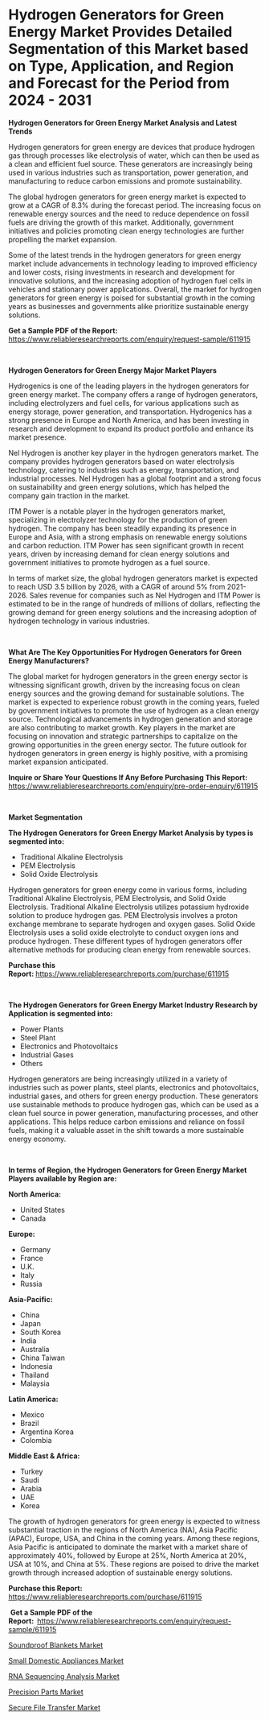 <p><h1>Hydrogen Generators for Green Energy Market Provides Detailed Segmentation of this Market based on Type, Application, and Region and Forecast for the Period from 2024 - 2031</h1></p><p><strong>Hydrogen Generators for Green Energy Market Analysis and Latest Trends</strong></p>
<p><p>Hydrogen generators for green energy are devices that produce hydrogen gas through processes like electrolysis of water, which can then be used as a clean and efficient fuel source. These generators are increasingly being used in various industries such as transportation, power generation, and manufacturing to reduce carbon emissions and promote sustainability.</p><p>The global hydrogen generators for green energy market is expected to grow at a CAGR of 8.3% during the forecast period. The increasing focus on renewable energy sources and the need to reduce dependence on fossil fuels are driving the growth of this market. Additionally, government initiatives and policies promoting clean energy technologies are further propelling the market expansion.</p><p>Some of the latest trends in the hydrogen generators for green energy market include advancements in technology leading to improved efficiency and lower costs, rising investments in research and development for innovative solutions, and the increasing adoption of hydrogen fuel cells in vehicles and stationary power applications. Overall, the market for hydrogen generators for green energy is poised for substantial growth in the coming years as businesses and governments alike prioritize sustainable energy solutions.</p></p>
<p><strong>Get a Sample PDF of the Report:&nbsp;</strong> <a href="https://www.reliableresearchreports.com/enquiry/request-sample/611915">https://www.reliableresearchreports.com/enquiry/request-sample/611915</a></p>
<p>&nbsp;</p>
<p><strong>Hydrogen Generators for Green Energy Major Market Players</strong></p>
<p><p>Hydrogenics is one of the leading players in the hydrogen generators for green energy market. The company offers a range of hydrogen generators, including electrolyzers and fuel cells, for various applications such as energy storage, power generation, and transportation. Hydrogenics has a strong presence in Europe and North America, and has been investing in research and development to expand its product portfolio and enhance its market presence.</p><p>Nel Hydrogen is another key player in the hydrogen generators market. The company provides hydrogen generators based on water electrolysis technology, catering to industries such as energy, transportation, and industrial processes. Nel Hydrogen has a global footprint and a strong focus on sustainability and green energy solutions, which has helped the company gain traction in the market.</p><p>ITM Power is a notable player in the hydrogen generators market, specializing in electrolyzer technology for the production of green hydrogen. The company has been steadily expanding its presence in Europe and Asia, with a strong emphasis on renewable energy solutions and carbon reduction. ITM Power has seen significant growth in recent years, driven by increasing demand for clean energy solutions and government initiatives to promote hydrogen as a fuel source.</p><p>In terms of market size, the global hydrogen generators market is expected to reach USD 3.5 billion by 2026, with a CAGR of around 5% from 2021-2026. Sales revenue for companies such as Nel Hydrogen and ITM Power is estimated to be in the range of hundreds of millions of dollars, reflecting the growing demand for green energy solutions and the increasing adoption of hydrogen technology in various industries.</p></p>
<p>&nbsp;</p>
<p><strong>What Are The Key Opportunities For Hydrogen Generators for Green Energy Manufacturers?</strong></p>
<p><p>The global market for hydrogen generators in the green energy sector is witnessing significant growth, driven by the increasing focus on clean energy sources and the growing demand for sustainable solutions. The market is expected to experience robust growth in the coming years, fueled by government initiatives to promote the use of hydrogen as a clean energy source. Technological advancements in hydrogen generation and storage are also contributing to market growth. Key players in the market are focusing on innovation and strategic partnerships to capitalize on the growing opportunities in the green energy sector. The future outlook for hydrogen generators in green energy is highly positive, with a promising market expansion anticipated.</p></p>
<p><strong>Inquire or Share Your Questions If Any Before Purchasing This Report:</strong> <a href="https://www.reliableresearchreports.com/enquiry/pre-order-enquiry/611915">https://www.reliableresearchreports.com/enquiry/pre-order-enquiry/611915</a></p>
<p>&nbsp;</p>
<p><strong>Market Segmentation</strong></p>
<p><strong>The Hydrogen Generators for Green Energy Market Analysis by types is segmented into:</strong></p>
<p><ul><li>Traditional Alkaline Electrolysis</li><li>PEM Electrolysis</li><li>Solid Oxide Electrolysis</li></ul></p>
<p><p>Hydrogen generators for green energy come in various forms, including Traditional Alkaline Electrolysis, PEM Electrolysis, and Solid Oxide Electrolysis. Traditional Alkaline Electrolysis utilizes potassium hydroxide solution to produce hydrogen gas. PEM Electrolysis involves a proton exchange membrane to separate hydrogen and oxygen gases. Solid Oxide Electrolysis uses a solid oxide electrolyte to conduct oxygen ions and produce hydrogen. These different types of hydrogen generators offer alternative methods for producing clean energy from renewable sources.</p></p>
<p><strong>Purchase this Report:&nbsp;</strong><a href="https://www.reliableresearchreports.com/purchase/611915">https://www.reliableresearchreports.com/purchase/611915</a></p>
<p>&nbsp;</p>
<p><strong>The Hydrogen Generators for Green Energy Market Industry Research by Application is segmented into:</strong></p>
<p><ul><li>Power Plants</li><li>Steel Plant</li><li>Electronics and Photovoltaics</li><li>Industrial Gases</li><li>Others</li></ul></p>
<p><p>Hydrogen generators are being increasingly utilized in a variety of industries such as power plants, steel plants, electronics and photovoltaics, industrial gases, and others for green energy production. These generators use sustainable methods to produce hydrogen gas, which can be used as a clean fuel source in power generation, manufacturing processes, and other applications. This helps reduce carbon emissions and reliance on fossil fuels, making it a valuable asset in the shift towards a more sustainable energy economy.</p></p>
<p>&nbsp;</p>
<p><strong>In terms of Region, the Hydrogen Generators for Green Energy Market Players available by Region are:</strong></p>
<p>
    <p> <strong> North America: </strong>
        <ul>
            <li>United States</li>
            <li>Canada</li>
        </ul>
        </p> 
    <p> <strong> Europe: </strong>
        <ul>
            <li>Germany</li>
            <li>France</li>
            <li>U.K.</li>
            <li>Italy</li>
            <li>Russia</li>
        </ul>
        </p> 
    <p> <strong> Asia-Pacific: </strong>
        <ul>
            <li>China</li>
            <li>Japan</li>
            <li>South Korea</li>
            <li>India</li>
            <li>Australia</li>
            <li>China Taiwan</li>
            <li>Indonesia</li>
            <li>Thailand</li>
            <li>Malaysia</li>
        </ul>
        </p> 
    <p> <strong> Latin America: </strong>
        <ul>
            <li>Mexico</li>
            <li>Brazil</li>
            <li>Argentina Korea</li>
            <li>Colombia</li>
        </ul>
        </p> 
    <p> <strong> Middle East & Africa: </strong>
        <ul>
            <li>Turkey</li>
            <li>Saudi</li>
            <li>Arabia</li>
            <li>UAE</li>
            <li>Korea</li>
        </ul>
    </p>
    </p>
<p><p>The growth of hydrogen generators for green energy is expected to witness substantial traction in the regions of North America (NA), Asia Pacific (APAC), Europe, USA, and China in the coming years. Among these regions, Asia Pacific is anticipated to dominate the market with a market share of approximately 40%, followed by Europe at 25%, North America at 20%, USA at 10%, and China at 5%. These regions are poised to drive the market growth through increased adoption of sustainable energy solutions.</p></p>
<p><strong>Purchase this Report: </strong><a href="https://www.reliableresearchreports.com/purchase/611915">https://www.reliableresearchreports.com/purchase/611915</a></p>
<p>&nbsp;<strong>Get a Sample PDF of the Report:&nbsp;&nbsp;</strong><a href="https://www.reliableresearchreports.com/enquiry/request-sample/611915">https://www.reliableresearchreports.com/enquiry/request-sample/611915</a></p>
<p><strong></strong></p>
<p><p><a href="https://medium.com/@elvirabogdani08/soundproof-blankets-market-size-cagr-trends-2024-2030-31b45c17eb24">Soundproof Blankets Market</a></p><p><a href="https://medium.com/@elvirabogdani08/analyzing-small-domestic-appliances-market-global-industry-perspective-and-forecast-2024-to-2031-1b8d69f376c1">Small Domestic Appliances Market</a></p><p><a href="https://medium.com/@ashlybednar2023/rna-sequencing-analysis-market-size-reveals-the-best-marketing-channels-in-global-industry-3cdc07f91b63">RNA Sequencing Analysis Market</a></p><p><a href="https://medium.com/@scottford2001/precision-parts-market-analysis-and-sze-forecasted-for-period-from-2024-to-2031-2cb22f421fa8">Precision Parts Market</a></p><p><a href="https://medium.com/@scottford2001/secure-file-transfer-market-furnishes-information-on-market-share-market-trends-and-market-growth-44e9b729bf79">Secure File Transfer Market</a></p></p>